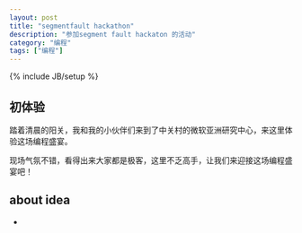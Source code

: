 ```yaml
---
layout: post
title: "segmentfault hackathon"
description: "参加segment fault hackaton 的活动"
category: "编程" 
tags: ["编程"]
---
```

{% include JB/setup %}

初体验
---
踏着清晨的阳关，我和我的小伙伴们来到了中关村的微软亚洲研究中心，来这里体验这场编程盛宴。

现场气氛不错，看得出来大家都是极客，这里不乏高手，让我们来迎接这场编程盛宴吧！

about idea
---

* 